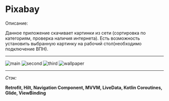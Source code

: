 # Pixabay
Описание:

Данное приложение скачивает картинки из сети (сортировка по категориям, проверка наличия интернета). Есть возможность установить выбранную картинку на рабочий стол(необходимо подключение ВПН). 
___

![main](https://user-images.githubusercontent.com/26350957/218129583-29672e37-79f7-4b31-87dc-0c7945c07415.png)
![second](https://user-images.githubusercontent.com/26350957/218129600-7cf06237-86e9-4535-8fff-29f3941a8f95.png)
![third](https://user-images.githubusercontent.com/26350957/218129618-f1370e95-6589-412a-ab57-b944b8e3fca3.png)
![wallpaper](https://user-images.githubusercontent.com/26350957/218129636-69de8d35-4882-40ae-8dad-745d314364db.png)

___
_Стэк:_

__Retrofit, Hilt, Navigation Component, MVVM, LiveData, Kotlin Coroutines, Glide, ViewBinding__

